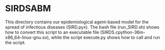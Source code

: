 # SIRDSABM
This directory contains our epidemiological agent-based model for the spread of infectious diseases (SIRD.pyx). The bash file (run_SIRD.sh) shows how to convert this script to an executable file (SIRDS.cpython-36m-x86_64-linux-gnu.so), while the script execute.py shows how to call and run the script.
